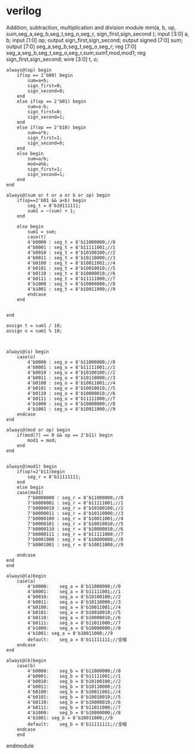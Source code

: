 # verilog
Addition, subtraction, multiplication and division
module mm(a, b, op, sum,seg_a,seg_b,seg_t,seg_o,seg_r, sign_first,sign_second );
	input  [3:0] a, b;
	input [1:0] op;
	output sign_first,sign_second;
	output signed [7:0] sum;
	output [7:0] seg_a,seg_b,seg_t,seg_o,seg_r;
	reg [7:0] seg_a,seg_b,seg_t,seg_o,seg_r,sum,sum1,mod,mod1;
	reg sign_first,sign_second;
	wire [3:0] t, o;
	
	always@(op) begin
		if(op == 2'b00) begin
			sum=a+b;
			sign_first=0;
			sign_second=0;
		end
		else if(op == 2'b01) begin
			sum=a-b;
			sign_first=0;
			sign_second=1;
		end
		else if(op == 2'b10) begin
			sum=a*b;
			sign_first=1;
			sign_second=0;
		end
		else begin
			sum=a/b;
			mod=a%b;
			sign_first=1;
			sign_second=1;
		end
	end
	
	always@(sum or t or a or b or op) begin
		if(op==2'b01 && a<b) begin
			seg_t = 8'b10111111;
			sum1 = ~(sum) + 1;
		end
		
		else begin
			sum1 = sum;
			case(t)
			4'b0000 : seg_t = 8'b11000000;//0
			4'b0001 : seg_t = 8'b11111001;//1
			4'b0010 : seg_t = 8'b10100100;//2
			4'b0011 : seg_t = 8'b10110000;//3
			4'b0100 : seg_t = 8'b10011001;//4
			4'b0101 : seg_t = 8'b10010010;//5
			4'b0110 : seg_t = 8'b10000010;//6
			4'b0111 : seg_t = 8'b11111000;//7
			4'b1000 : seg_t = 8'b10000000;//8
			4'b1001 : seg_t = 8'b10011000;//9
			endcase
		end
		
		
	end
	
	assign t = sum1 / 10;
	assign o = sum1 % 10;
	
	
	
	always@(o) begin
		case(o)
			4'b0000 : seg_o = 8'b11000000;//0
			4'b0001 : seg_o = 8'b11111001;//1
			4'b0010 : seg_o = 8'b10100100;//2
			4'b0011 : seg_o = 8'b10110000;//3
			4'b0100 : seg_o = 8'b10011001;//4
			4'b0101 : seg_o = 8'b10010010;//5
			4'b0110 : seg_o = 8'b10000010;//6
			4'b0111 : seg_o = 8'b11111000;//7
			4'b1000 : seg_o = 8'b10000000;//8
			4'b1001 : seg_o = 8'b10011000;//9
		endcase
	end
	
	always@(mod or op) begin
		if(mod[7] == 0 && op == 2'b11) begin
			mod1 = mod;
		end
	end
	
	
	always@(mod1) begin
		if(op!=2'b11)begin
			seg_r = 8'b11111111;
		end
		else begin 
		case(mod1)
			7'b0000000 : seg_r = 8'b11000000;//0
			7'b0000001 : seg_r = 8'b11111001;//1
			7'b0000010 : seg_r = 8'b10100100;//2
			7'b0000011 : seg_r = 8'b10110000;//3
			7'b0000100 : seg_r = 8'b10011001;//4
			7'b0000101 : seg_r = 8'b10010010;//5
			7'b0000110 : seg_r = 8'b10000010;//6
			7'b0000111 : seg_r = 8'b11111000;//7
			7'b0001000 : seg_r = 8'b10000000;//8
			7'b0001001 : seg_r = 8'b10011000;//9
			
		endcase
	end
	end
	
	always@(a)begin
		case(a)
			4'b0000:	seg_a = 8'b11000000;//0
			4'b0001:	seg_a = 8'b11111001;//1
			4'b0010:	seg_a = 8'b10100100;//2
			4'b0011:	seg_a = 8'b10110000;//3
			4'b0100:	seg_a = 8'b10011001;//4
			4'b0101:	seg_a = 8'b10010010;//5
			4'b0110:	seg_a = 8'b10000010;//6
			4'b0111:	seg_a = 8'b11011000;//7
			4'b1000:	seg_a = 8'b10000000;//8
			4'b1001: seg_a = 8'b10011000;//9
			default:	seg_a = 8'b11111111;//全暗
		endcase
	end
	
	always@(b)begin
		case(b)
			4'b0000:	seg_b = 8'b11000000;//0
			4'b0001:	seg_b = 8'b11111001;//1
			4'b0010:	seg_b = 8'b10100100;//2
			4'b0011:	seg_b = 8'b10110000;//3
			4'b0100:	seg_b = 8'b10011001;//4
			4'b0101:	seg_b = 8'b10010010;//5
			4'b0110:	seg_b = 8'b10000010;//6
			4'b0111:	seg_b = 8'b11011000;//7
			4'b1000:	seg_b = 8'b10000000;//8
			4'b1001: seg_b = 8'b10011000;//9
			default:	seg_b = 8'b11111111;//全暗
		endcase
		end
endmodule

